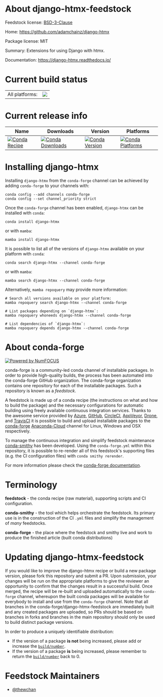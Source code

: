 About django-htmx-feedstock
===========================

Feedstock license: [BSD-3-Clause](https://github.com/conda-forge/django-htmx-feedstock/blob/main/LICENSE.txt)

Home: https://github.com/adamchainz/django-htmx

Package license: MIT

Summary: Extensions for using Django with htmx.

Documentation: https://django-htmx.readthedocs.io/

Current build status
====================


<table><tr><td>All platforms:</td>
    <td>
      <a href="https://dev.azure.com/conda-forge/feedstock-builds/_build/latest?definitionId=17341&branchName=main">
        <img src="https://dev.azure.com/conda-forge/feedstock-builds/_apis/build/status/django-htmx-feedstock?branchName=main">
      </a>
    </td>
  </tr>
</table>

Current release info
====================

| Name | Downloads | Version | Platforms |
| --- | --- | --- | --- |
| [![Conda Recipe](https://img.shields.io/badge/recipe-django--htmx-green.svg)](https://anaconda.org/conda-forge/django-htmx) | [![Conda Downloads](https://img.shields.io/conda/dn/conda-forge/django-htmx.svg)](https://anaconda.org/conda-forge/django-htmx) | [![Conda Version](https://img.shields.io/conda/vn/conda-forge/django-htmx.svg)](https://anaconda.org/conda-forge/django-htmx) | [![Conda Platforms](https://img.shields.io/conda/pn/conda-forge/django-htmx.svg)](https://anaconda.org/conda-forge/django-htmx) |

Installing django-htmx
======================

Installing `django-htmx` from the `conda-forge` channel can be achieved by adding `conda-forge` to your channels with:

```
conda config --add channels conda-forge
conda config --set channel_priority strict
```

Once the `conda-forge` channel has been enabled, `django-htmx` can be installed with `conda`:

```
conda install django-htmx
```

or with `mamba`:

```
mamba install django-htmx
```

It is possible to list all of the versions of `django-htmx` available on your platform with `conda`:

```
conda search django-htmx --channel conda-forge
```

or with `mamba`:

```
mamba search django-htmx --channel conda-forge
```

Alternatively, `mamba repoquery` may provide more information:

```
# Search all versions available on your platform:
mamba repoquery search django-htmx --channel conda-forge

# List packages depending on `django-htmx`:
mamba repoquery whoneeds django-htmx --channel conda-forge

# List dependencies of `django-htmx`:
mamba repoquery depends django-htmx --channel conda-forge
```


About conda-forge
=================

[![Powered by
NumFOCUS](https://img.shields.io/badge/powered%20by-NumFOCUS-orange.svg?style=flat&colorA=E1523D&colorB=007D8A)](https://numfocus.org)

conda-forge is a community-led conda channel of installable packages.
In order to provide high-quality builds, the process has been automated into the
conda-forge GitHub organization. The conda-forge organization contains one repository
for each of the installable packages. Such a repository is known as a *feedstock*.

A feedstock is made up of a conda recipe (the instructions on what and how to build
the package) and the necessary configurations for automatic building using freely
available continuous integration services. Thanks to the awesome service provided by
[Azure](https://azure.microsoft.com/en-us/services/devops/), [GitHub](https://github.com/),
[CircleCI](https://circleci.com/), [AppVeyor](https://www.appveyor.com/),
[Drone](https://cloud.drone.io/welcome), and [TravisCI](https://travis-ci.com/)
it is possible to build and upload installable packages to the
[conda-forge](https://anaconda.org/conda-forge) [Anaconda-Cloud](https://anaconda.org/)
channel for Linux, Windows and OSX respectively.

To manage the continuous integration and simplify feedstock maintenance
[conda-smithy](https://github.com/conda-forge/conda-smithy) has been developed.
Using the ``conda-forge.yml`` within this repository, it is possible to re-render all of
this feedstock's supporting files (e.g. the CI configuration files) with ``conda smithy rerender``.

For more information please check the [conda-forge documentation](https://conda-forge.org/docs/).

Terminology
===========

**feedstock** - the conda recipe (raw material), supporting scripts and CI configuration.

**conda-smithy** - the tool which helps orchestrate the feedstock.
                   Its primary use is in the construction of the CI ``.yml`` files
                   and simplify the management of *many* feedstocks.

**conda-forge** - the place where the feedstock and smithy live and work to
                  produce the finished article (built conda distributions)


Updating django-htmx-feedstock
==============================

If you would like to improve the django-htmx recipe or build a new
package version, please fork this repository and submit a PR. Upon submission,
your changes will be run on the appropriate platforms to give the reviewer an
opportunity to confirm that the changes result in a successful build. Once
merged, the recipe will be re-built and uploaded automatically to the
`conda-forge` channel, whereupon the built conda packages will be available for
everybody to install and use from the `conda-forge` channel.
Note that all branches in the conda-forge/django-htmx-feedstock are
immediately built and any created packages are uploaded, so PRs should be based
on branches in forks and branches in the main repository should only be used to
build distinct package versions.

In order to produce a uniquely identifiable distribution:
 * If the version of a package **is not** being increased, please add or increase
   the [``build/number``](https://docs.conda.io/projects/conda-build/en/latest/resources/define-metadata.html#build-number-and-string).
 * If the version of a package **is** being increased, please remember to return
   the [``build/number``](https://docs.conda.io/projects/conda-build/en/latest/resources/define-metadata.html#build-number-and-string)
   back to 0.

Feedstock Maintainers
=====================

* [@thewchan](https://github.com/thewchan/)

